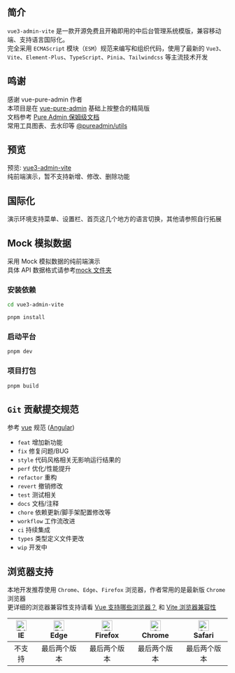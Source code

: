 ## 简介

`vue3-admin-vite` 是一款开源免费且开箱即用的中后台管理系统模版，兼容移动端、支持语言国际化。  
完全采用 `ECMAScript` 模块（`ESM`）规范来编写和组织代码，使用了最新的 `Vue3`、
`Vite`、`Element-Plus`、`TypeScript`、`Pinia`、`Tailwindcss` 等主流技术开发

## 鸣谢

感谢 vue-pure-admin 作者  
本项目是在 [vue-pure-admin](https://github.com/pure-admin/vue-pure-admin) 基础上按整合的精简版  
文档参考 [Pure Admin 保姆级文档](https://pure-admin.cn/pages/introduction/)  
常用工具图表、去水印等 [@pureadmin/utils](https://pure-admin-utils.netlify.app/guide/guide)

## 预览

预览: [vue3-admin-vite](http://42.194.189.215:83)  
纯前端演示，暂不支持新增、修改、删除功能

## 国际化

演示环境支持菜单、设置栏、首页这几个地方的语言切换，其他请参照自行拓展

## Mock 模拟数据

采用 Mock 模拟数据的纯前端演示  
具体 API 数据格式请参考[mock 文件夹](https://github.com/liyang616/vue3-admin-vite/tree/main/mock)

### 安装依赖

```bash
cd vue3-admin-vite

pnpm install
```

### 启动平台

```bash
pnpm dev
```

### 项目打包

```bash
pnpm build
```

## `Git` 贡献提交规范

参考 [vue](https://github.com/vuejs/vue/blob/dev/.github/COMMIT_CONVENTION.md) 规范 ([Angular](https://github.com/conventional-changelog/conventional-changelog/tree/master/packages/conventional-changelog-angular))

- `feat` 增加新功能
- `fix` 修复问题/BUG
- `style` 代码风格相关无影响运行结果的
- `perf` 优化/性能提升
- `refactor` 重构
- `revert` 撤销修改
- `test` 测试相关
- `docs` 文档/注释
- `chore` 依赖更新/脚手架配置修改等
- `workflow` 工作流改进
- `ci` 持续集成
- `types` 类型定义文件更改
- `wip` 开发中

## 浏览器支持

本地开发推荐使用 `Chrome`、`Edge`、`Firefox` 浏览器，作者常用的是最新版 `Chrome` 浏览器  
更详细的浏览器兼容性支持请看 [Vue 支持哪些浏览器？](https://cn.vuejs.org/about/faq.html#what-browsers-does-vue-support) 和 [Vite 浏览器兼容性](https://cn.vitejs.dev/guide/build#browser-compatibility)

| [<img src="https://raw.githubusercontent.com/alrra/browser-logos/master/src/edge/edge_48x48.png" alt=" Edge" width="24px" height="24px" />](http://godban.github.io/browsers-support-badges/)</br>IE | [<img src="https://raw.githubusercontent.com/alrra/browser-logos/master/src/edge/edge_48x48.png" alt=" Edge" width="24px" height="24px" />](http://godban.github.io/browsers-support-badges/)</br>Edge | [<img src="https://raw.githubusercontent.com/alrra/browser-logos/master/src/firefox/firefox_48x48.png" alt="Firefox" width="24px" height="24px" />](http://godban.github.io/browsers-support-badges/)</br>Firefox | [<img src="https://raw.githubusercontent.com/alrra/browser-logos/master/src/chrome/chrome_48x48.png" alt="Chrome" width="24px" height="24px" />](http://godban.github.io/browsers-support-badges/)</br>Chrome | [<img src="https://raw.githubusercontent.com/alrra/browser-logos/master/src/safari/safari_48x48.png" alt="Safari" width="24px" height="24px" />](http://godban.github.io/browsers-support-badges/)</br>Safari |
| :--------------------------------------------------------------------------------------------------------------------------------------------------------------------------------------------------: | :----------------------------------------------------------------------------------------------------------------------------------------------------------------------------------------------------: | :---------------------------------------------------------------------------------------------------------------------------------------------------------------------------------------------------------------: | :-----------------------------------------------------------------------------------------------------------------------------------------------------------------------------------------------------------: | :-----------------------------------------------------------------------------------------------------------------------------------------------------------------------------------------------------------: |
|                                                                                                不支持                                                                                                |                                                                                              最后两个版本                                                                                              |                                                                                                   最后两个版本                                                                                                    |                                                                                                 最后两个版本                                                                                                  |                                                                                                 最后两个版本                                                                                                  |
